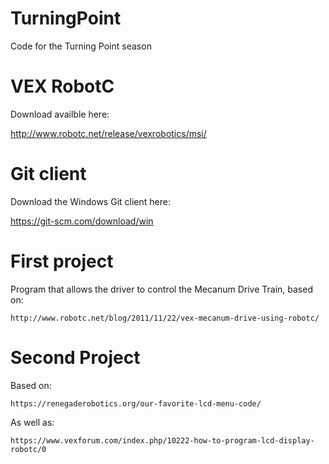 # TurningPoint
Code for the Turning Point season

# VEX RobotC
Download availble here:

   http://www.robotc.net/release/vexrobotics/msi/

# Git client
Download the Windows Git client here:

   https://git-scm.com/download/win

# First project
Program that allows the driver to control the Mecanum Drive Train, based on:

    http://www.robotc.net/blog/2011/11/22/vex-mecanum-drive-using-robotc/

# Second Project
Based on: 

    https://renegaderobotics.org/our-favorite-lcd-menu-code/

As well as: 

    https://www.vexforum.com/index.php/10222-how-to-program-lcd-display-robotc/0
